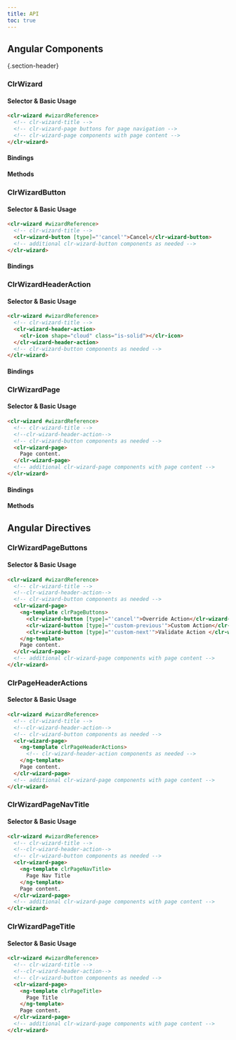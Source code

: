 ```yaml
---
title: API
toc: true
---
```


## Angular Components

{.section-header}

### ClrWizard

#### Selector & Basic Usage

```html
<clr-wizard #wizardReference>
  <!-- clr-wizard-title -->
  <!-- clr-wizard-page buttons for page navigation -->
  <!-- clr-wizard-page components with page content -->
</clr-wizard>
```

#### Bindings

<DocComponentApi component="ClrWizard" item="bindings" />

#### Methods

<DocComponentApi component="ClrWizard" item="methods" />

### ClrWizardButton

#### Selector & Basic Usage

```html
<clr-wizard #wizardReference>
  <!-- clr-wizard-title -->
  <clr-wizard-button [type]="'cancel'">Cancel</clr-wizard-button>
  <!-- additional clr-wizard-button components as needed -->
</clr-wizard>
```

#### Bindings

<DocComponentApi component="ClrWizardButton" item="bindings" />

### ClrWizardHeaderAction

#### Selector & Basic Usage

```html
<clr-wizard #wizardReference>
  <!-- clr-wizard-title -->
  <clr-wizard-header-action>
    <clr-icon shape="cloud" class="is-solid"></clr-icon>
  </clr-wizard-header-action>
  <!-- clr-wizard-button components as needed -->
</clr-wizard>
```

#### Bindings

<DocComponentApi component="ClrWizardHeaderAction" item="bindings" />

### ClrWizardPage

#### Selector & Basic Usage

```html
<clr-wizard #wizardReference>
  <!-- clr-wizard-title -->
  <!--clr-wizard-header-action-->
  <!-- clr-wizard-button components as needed -->
  <clr-wizard-page>
    Page content.
  </clr-wizard-page>
  <!-- additional clr-wizard-page components with page content -->
</clr-wizard>
```

#### Bindings

<DocComponentApi component="ClrWizardPage" item="bindings" />

#### Methods

<DocComponentApi component="ClrWizardPage" item="methods" />

## Angular Directives

### ClrWizardPageButtons

#### Selector & Basic Usage

```html
<clr-wizard #wizardReference>
  <!-- clr-wizard-title -->
  <!--clr-wizard-header-action-->
  <!-- clr-wizard-button components as needed -->
  <clr-wizard-page>
    <ng-template clrPageButtons>
      <clr-wizard-button [type]="'cancel'">Override Action</clr-wizard-button>
      <clr-wizard-button [type]="'custom-previous'">Custom Action</clr-wizard-button>
      <clr-wizard-button [type]="'custom-next'">Validate Action </clr-wizard-button>
    </ng-template>
    Page content.
  </clr-wizard-page>
  <!-- additional clr-wizard-page components with page content -->
</clr-wizard>
```

### ClrPageHeaderActions

#### Selector & Basic Usage

```html
<clr-wizard #wizardReference>
  <!-- clr-wizard-title -->
  <!--clr-wizard-header-action-->
  <!-- clr-wizard-button components as needed -->
  <clr-wizard-page>
    <ng-template clrPageHeaderActions>
      <!-- clr-wizard-header-action components as needed -->
    </ng-template>
    Page content.
  </clr-wizard-page>
  <!-- additional clr-wizard-page components with page content -->
</clr-wizard>
```

### ClrWizardPageNavTitle

#### Selector & Basic Usage

```html
<clr-wizard #wizardReference>
  <!-- clr-wizard-title -->
  <!--clr-wizard-header-action-->
  <!-- clr-wizard-button components as needed -->
  <clr-wizard-page>
    <ng-template clrPageNavTitle>
      Page Nav Title
    </ng-template>
    Page content.
  </clr-wizard-page>
  <!-- additional clr-wizard-page components with page content -->
</clr-wizard>
```

### ClrWizardPageTitle

#### Selector & Basic Usage

```html
<clr-wizard #wizardReference>
  <!-- clr-wizard-title -->
  <!--clr-wizard-header-action-->
  <!-- clr-wizard-button components as needed -->
  <clr-wizard-page>
    <ng-template clrPageTitle>
      Page Title
    </ng-template>
    Page content.
  </clr-wizard-page>
  <!-- additional clr-wizard-page components with page content -->
</clr-wizard>
```
